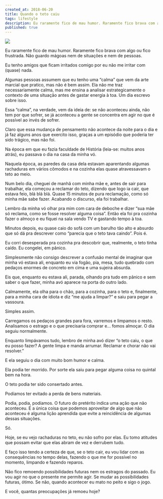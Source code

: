 ```yaml
---
created_at: 2018-06-20
title: Quando o teto caiu
tags: lifestyle
description: Eu raramente fico de mau humor. Raramente fico brava com algo ou fico frustrada. Não guardo mágoas nem de situações e nem de pessoas.Eu tenho amigos que ficam irritados comigo por eu não me irritar com (quase) nada.
published: true
---
```

<img class="img-fluid" src="/assets/img/teto.png">

Eu raramente fico de mau humor. Raramente fico brava com algo ou fico frustrada. Não guardo mágoas nem de situações e nem de pessoas.

Eu tenho amigos que ficam irritados comigo por eu não me irritar com (quase) nada.

Algumas pessoas assumem que eu tenho uma “calma” que vem da arte marcial que pratico, mas não é bem assim. Ela não me traz necessariamente calma, mas me ensina a analisar estrategicamente o contexto de uma situação antes de gastar energia à toa. Um dia escrevo sobre isso.

Essa “calma”, na verdade, vem da ideia de: se não aconteceu ainda, não tem por que sofrer, se já aconteceu a gente se concentra em agir no que é possível ao invés de sofrer.

Claro que essa mudança de pensamento não acontece da noite para o dia e já faz alguns anos que exercito isso, graças a um episódio que poderia ter sido trágico, mas não foi.

Na época em que eu fazia faculdade de História (leia-se: muitos anos atrás), eu passava o dia na casa da minha vó.

Naquela época, as paredes da casa dela estavam aparentando algumas rachaduras em vários cômodos e na cozinha elas quase atravessavam o teto ao meio.

Num belo dia, cheguei de manhã com minha mãe e, antes de sair para trabalhar, ela começou a reclamar do teto, dizendo que logo ia cair, que estava feio, blá blá blá. Quase 15 minutos de pura reclamação, como só minha mãe sabe fazer. Acabando o discurso, ela foi trabalhar.

Lembro da minha vó olhar pra mim com cara de deboche e dizer “sua mãe só reclama, como se fosse resolver alguma coisa”. Então ela foi pra cozinha fazer o almoço e eu fiquei na sala vendo TV e gastando tempo à toa.

Minutos depois, eu quase caio do sofá com um barulho tão alto e absurdo que só dá pra descrever como “parecia que o teto tava caindo”. Pois é.

Eu corri desesperada pra cozinha pra descobrir que, realmente, o teto tinha caído. Eu congelei, em pânico.

Simplesmente não consigo descrever a confusão mental de imaginar que minha vó estava ali, enquanto eu via fogão, pia, mesa, tudo quebrado com pedaços enormes de concreto em cima e uma sujeira absurda.

Eis que, enquanto eu estava ali, parada, olhando pra tudo em pânico e sem saber o que fazer, minha avó aparece na porta do outro lado.

Calmamente, ela olha para o chão, para a cozinha, para o teto e, finalmente, para a minha cara de idiota e diz “me ajuda a limpar?” e saiu para pegar a vassoura.

Simples assim.

Carregamos os pedaços grandes para fora, varremos e limpamos o resto. Analisamos o estrago e o que precisaria comprar e… fomos almoçar. O dia seguiu normalmente.

Enquanto limpávamos tudo, lembro de minha avó dizer “o teto caiu, o que eu posso fazer? A gente limpa e manda arrumar. Reclamar e chorar não vai resolver.”

E ela seguiu o dia com muito bom humor e calma.

Ela podia ter morrido. Por sorte ela saiu para pegar alguma coisa no quintal bem na hora.

O teto podia ter sido consertado antes.

Podíamos ter evitado a perda de bens materiais.

Podia, podia, podíamos. O futuro do pretérito indica uma ação que não aconteceu. E a única coisa que podemos aproveitar de algo que não aconteceu é alguma lição aprendida que evite a reincidência de algumas dessas situações.

Só.

Hoje, se eu vejo rachaduras no teto, eu não sofro por elas. Eu tomo atitudes que possam evitar que elas abram de vez e derrubem tudo.

E faço isso tendo a certeza de que, se o teto cair, eu vou lidar com as consequências no tempo delas, fazendo o que me for possível no momento, limpando e fazendo reparos.

Não fico remoendo possibilidades futuras nem os estragos do passado. Eu vou agir no que o presente me permite agir. Se mudar as possibilidades futuras, ótimo. Se não, quando acontecer eu mato no peito e sigo o jogo.

E você, quantas preocupações já remoeu hoje?